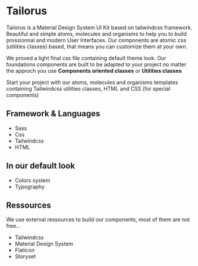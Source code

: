 # Tailorus
Tailorus is a Material Design System UI Kit based on tailwindcss framework. 
Beautiful and simple atoms, molecules and organisms to help you to build prossionnal and modern User Interfaces. 
Our components are atomic css (utilities classes) based, that means you can customize them at your own.

We proved a light final css file containing default theme look.
Our foundations components are built to be adapted to your project no matter the approch you use **Components oriented classes** or **Utilities classes**

Start your project with our atoms, molecules and organisms templates containing Tailwindcss utilities classes, HTML and CSS (for special components)

## Framework & Languages

* Sass
* Css
* Tailwindcss
* HTML

## In our default look

* Colors system
* Typography

## Ressources

We use external ressources to build our components, most of them are not free...

* Tailwindcss
* Material Design System
* Flaticon
* Storyset
